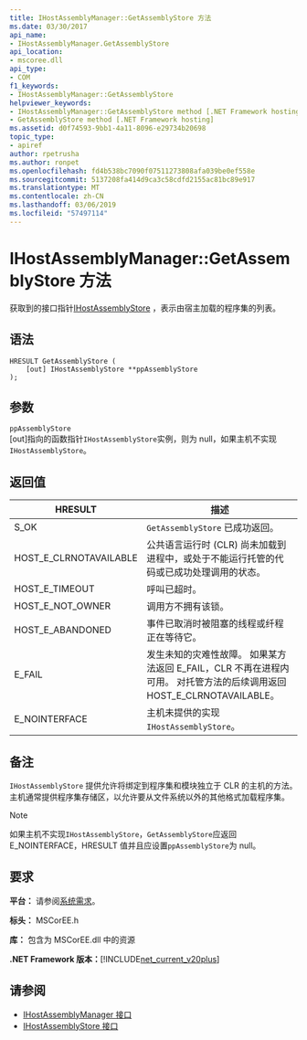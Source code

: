 ```yaml
---
title: IHostAssemblyManager::GetAssemblyStore 方法
ms.date: 03/30/2017
api_name:
- IHostAssemblyManager.GetAssemblyStore
api_location:
- mscoree.dll
api_type:
- COM
f1_keywords:
- IHostAssemblyManager::GetAssemblyStore
helpviewer_keywords:
- IHostAssemblyManager::GetAssemblyStore method [.NET Framework hosting]
- GetAssemblyStore method [.NET Framework hosting]
ms.assetid: d0f74593-9bb1-4a11-8096-e29734b20698
topic_type:
- apiref
author: rpetrusha
ms.author: ronpet
ms.openlocfilehash: fd4b538bc7090f07511273808afa039be0ef558e
ms.sourcegitcommit: 5137208fa414d9ca3c58cdfd2155ac81bc89e917
ms.translationtype: MT
ms.contentlocale: zh-CN
ms.lasthandoff: 03/06/2019
ms.locfileid: "57497114"
---
```

# <a name="ihostassemblymanagergetassemblystore-method"></a>IHostAssemblyManager::GetAssemblyStore 方法
获取到的接口指针[IHostAssemblyStore](../../../../docs/framework/unmanaged-api/hosting/ihostassemblystore-interface.md) ，表示由宿主加载的程序集的列表。  
  
## <a name="syntax"></a>语法  
  
```  
HRESULT GetAssemblyStore (  
    [out] IHostAssemblyStore **ppAssemblyStore  
);  
```  
  
## <a name="parameters"></a>参数  
 `ppAssemblyStore`  
 [out]指向的函数指针`IHostAssemblyStore`实例，则为 null，如果主机不实现`IHostAssemblyStore`。  
  
## <a name="return-value"></a>返回值  
  
|HRESULT|描述|  
|-------------|-----------------|  
|S_OK|`GetAssemblyStore` 已成功返回。|  
|HOST_E_CLRNOTAVAILABLE|公共语言运行时 (CLR) 尚未加载到进程中，或处于不能运行托管的代码或已成功处理调用的状态。|  
|HOST_E_TIMEOUT|呼叫已超时。|  
|HOST_E_NOT_OWNER|调用方不拥有该锁。|  
|HOST_E_ABANDONED|事件已取消时被阻塞的线程或纤程正在等待它。|  
|E_FAIL|发生未知的灾难性故障。 如果某方法返回 E_FAIL，CLR 不再在进程内可用。 对托管方法的后续调用返回 HOST_E_CLRNOTAVAILABLE。|  
|E_NOINTERFACE|主机未提供的实现`IHostAssemblyStore`。|  
  
## <a name="remarks"></a>备注  
 `IHostAssemblyStore` 提供允许将绑定到程序集和模块独立于 CLR 的主机的方法。 主机通常提供程序集存储区，以允许要从文件系统以外的其他格式加载程序集。  
  
> [!NOTE]
>  如果主机不实现`IHostAssemblyStore`，`GetAssemblyStore`应返回 E_NOINTERFACE，HRESULT 值并且应设置`ppAssemblyStore`为 null。  
  
## <a name="requirements"></a>要求  
 **平台：** 请参阅[系统需求](../../../../docs/framework/get-started/system-requirements.md)。  
  
 **标头：** MSCorEE.h  
  
 **库：** 包含为 MSCorEE.dll 中的资源  
  
 **.NET Framework 版本：**[!INCLUDE[net_current_v20plus](../../../../includes/net-current-v20plus-md.md)]  
  
## <a name="see-also"></a>请参阅
- [IHostAssemblyManager 接口](../../../../docs/framework/unmanaged-api/hosting/ihostassemblymanager-interface.md)
- [IHostAssemblyStore 接口](../../../../docs/framework/unmanaged-api/hosting/ihostassemblystore-interface.md)
